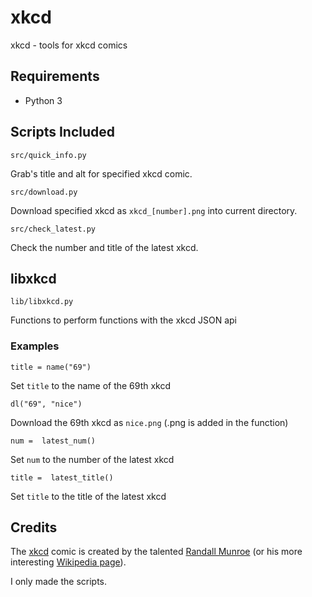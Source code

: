 # xkcd 
 xkcd - tools for xkcd comics

## Requirements 
- Python 3

## Scripts Included
    src/quick_info.py
Grab's title and alt for specified xkcd comic.

    src/download.py
Download specified xkcd as `xkcd_[number].png` into current directory.

    src/check_latest.py
Check the number and title of the latest xkcd.

## libxkcd

    lib/libxkcd.py
Functions to perform functions with the xkcd JSON api

### Examples

    title = name("69")
Set `title` to the name of the 69th xkcd

    dl("69", "nice")
Download the 69th xkcd as `nice.png` (.png is added in the function)

    num =  latest_num()
Set `num` to the number of the latest xkcd
    
    title =  latest_title()
Set `title` to the title of the latest xkcd

## Credits
The [xkcd](https://xkcd.com/) comic is created by the talented [Randall Munroe](https://twitter.com/xkcd) (or his more interesting [Wikipedia page](https://en.wikipedia.org/wiki/Randall_Munroe)). 

I only made the scripts.
